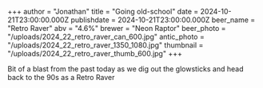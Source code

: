 +++
author = "Jonathan"
title = "Going old-school"
date = 2024-10-21T23:00:00.000Z
publishdate = 2024-10-21T23:00:00.000Z
beer_name = "Retro Raver"
abv = "4.6%"
brewer = "Neon Raptor"
beer_photo = "/uploads/2024_22_retro_raver_can_600.jpg"
antic_photo = "/uploads/2024_22_retro_raver_1350_1080.jpg"
thumbnail = "/uploads/2024_22_retro_raver_thumb_600.jpg"
+++

Bit of a blast from the past today as we dig out the glowsticks and head back to the 90s as a Retro Raver
